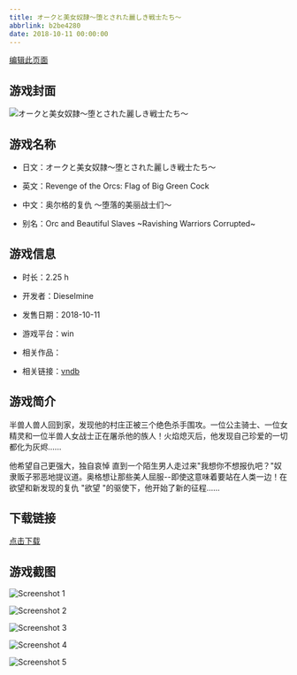```yaml
---
title: オークと美女奴隷～堕とされた麗しき戦士たち～
abbrlink: b2be4280
date: 2018-10-11 00:00:00
---
```

[编辑此页面](https://github.com/ACG-3/ADV3-source/blob/main/source/_posts/games/%E3%82%AA%E3%83%BC%E3%82%AF%E3%81%A8%E7%BE%8E%E5%A5%B3%E5%A5%B4%E9%9A%B7%EF%BD%9E%E5%A0%95%E3%81%A8%E3%81%95%E3%82%8C%E3%81%9F%E9%BA%97%E3%81%97%E3%81%8D%E6%88%A6%E5%A3%AB%E3%81%9F%E3%81%A1%EF%BD%9E.md)

## 游戏封面

![オークと美女奴隷～堕とされた麗しき戦士たち～](https://pan.timero.xyz/d/onedrive/img_lib_001/%E3%82%AA%E3%83%BC%E3%82%AF%E3%81%A8%E7%BE%8E%E5%A5%B3%E5%A5%B4%E9%9A%B7%EF%BD%9E%E5%A0%95%E3%81%A8%E3%81%95%E3%82%8C%E3%81%9F%E9%BA%97%E3%81%97%E3%81%8D%E6%88%A6%E5%A3%AB%E3%81%9F%E3%81%A1%EF%BD%9E_cover.avif)


## 游戏名称

- 日文：オークと美女奴隷～堕とされた麗しき戦士たち～
- 英文：Revenge of the Orcs: Flag of Big Green Cock
- 中文：奥尔格的复仇 ～堕落的美丽战士们～

- 别名：Orc and Beautiful Slaves ~Ravishing Warriors Corrupted~


## 游戏信息

- 时长：2.25 h
- 开发者：Dieselmine
- 发售日期：2018-10-11
- 游戏平台：win
- 相关作品：

- 相关链接：[vndb](https://vndb.org/v24333)


## 游戏简介

半兽人兽人回到家，发现他的村庄正被三个绝色杀手围攻。一位公主骑士、一位女精灵和一位半兽人女战士正在屠杀他的族人！火焰熄灭后，他发现自己珍爱的一切都化为灰烬......

他希望自己更强大，独自哀悼 直到一个陌生男人走过来"我想你不想报仇吧？"奴隶贩子邪恶地提议道。奥格想让那些美人屈服--即使这意味着要站在人类一边！在欲望和新发现的复仇 "欲望 "的驱使下，他开始了新的征程......




## 下载链接

[点击下载](https://pan.timero.xyz/onedrive/adv_lib_001/%E3%82%AA%E3%83%BC%E3%82%AF%E3%81%A8%E7%BE%8E%E5%A5%B3%E5%A5%B4%E9%9A%B7%EF%BD%9E%E5%A0%95%E3%81%A8%E3%81%95%E3%82%8C%E3%81%9F%E9%BA%97%E3%81%97%E3%81%8D%E6%88%A6%E5%A3%AB%E3%81%9F%E3%81%A1%EF%BD%9E)


## 游戏截图


![Screenshot 1](https://pan.timero.xyz/d/onedrive/img_lib_001/%E3%82%AA%E3%83%BC%E3%82%AF%E3%81%A8%E7%BE%8E%E5%A5%B3%E5%A5%B4%E9%9A%B7%EF%BD%9E%E5%A0%95%E3%81%A8%E3%81%95%E3%82%8C%E3%81%9F%E9%BA%97%E3%81%97%E3%81%8D%E6%88%A6%E5%A3%AB%E3%81%9F%E3%81%A1%EF%BD%9E_Screenshot_1.avif)

![Screenshot 2](https://pan.timero.xyz/d/onedrive/img_lib_001/%E3%82%AA%E3%83%BC%E3%82%AF%E3%81%A8%E7%BE%8E%E5%A5%B3%E5%A5%B4%E9%9A%B7%EF%BD%9E%E5%A0%95%E3%81%A8%E3%81%95%E3%82%8C%E3%81%9F%E9%BA%97%E3%81%97%E3%81%8D%E6%88%A6%E5%A3%AB%E3%81%9F%E3%81%A1%EF%BD%9E_Screenshot_2.avif)

![Screenshot 3](https://pan.timero.xyz/d/onedrive/img_lib_001/%E3%82%AA%E3%83%BC%E3%82%AF%E3%81%A8%E7%BE%8E%E5%A5%B3%E5%A5%B4%E9%9A%B7%EF%BD%9E%E5%A0%95%E3%81%A8%E3%81%95%E3%82%8C%E3%81%9F%E9%BA%97%E3%81%97%E3%81%8D%E6%88%A6%E5%A3%AB%E3%81%9F%E3%81%A1%EF%BD%9E_Screenshot_3.avif)

![Screenshot 4](https://pan.timero.xyz/d/onedrive/img_lib_001/%E3%82%AA%E3%83%BC%E3%82%AF%E3%81%A8%E7%BE%8E%E5%A5%B3%E5%A5%B4%E9%9A%B7%EF%BD%9E%E5%A0%95%E3%81%A8%E3%81%95%E3%82%8C%E3%81%9F%E9%BA%97%E3%81%97%E3%81%8D%E6%88%A6%E5%A3%AB%E3%81%9F%E3%81%A1%EF%BD%9E_Screenshot_4.avif)

![Screenshot 5](https://pan.timero.xyz/d/onedrive/img_lib_001/%E3%82%AA%E3%83%BC%E3%82%AF%E3%81%A8%E7%BE%8E%E5%A5%B3%E5%A5%B4%E9%9A%B7%EF%BD%9E%E5%A0%95%E3%81%A8%E3%81%95%E3%82%8C%E3%81%9F%E9%BA%97%E3%81%97%E3%81%8D%E6%88%A6%E5%A3%AB%E3%81%9F%E3%81%A1%EF%BD%9E_Screenshot_5.avif)

